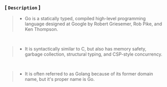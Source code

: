 ### [ `Description` ]
> - Go is a statically typed, compiled high-level programming language designed
    at Google by Robert Griesemer, Rob Pike, and Ken Thompson.

<br />

> - It is syntactically similar to C, but also has memory safety, garbage
    collection, structural typing, and CSP-style concurrency.

<br />

> - It is often referred to as Golang because of its former domain name, but
    it's proper name is Go.

